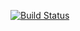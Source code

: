[![Build Status](https://secure.travis-ci.org/dalehenrich/builderCI.png?branch=master)](http://travis-ci.org/dalehenrich/builderCI)
